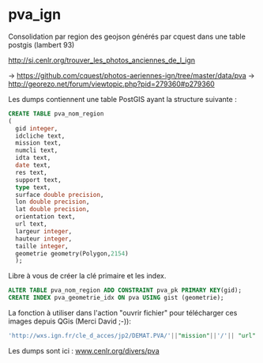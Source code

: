 # pva_ign
Consolidation par region des geojson générés par cquest dans une table postgis (lambert 93)

http://si.cenlr.org/trouver_les_photos_anciennes_de_l_ign

-> https://github.com/cquest/photos-aeriennes-ign/tree/master/data/pva
-> http://georezo.net/forum/viewtopic.php?pid=279360#p279360

Les dumps contiennent une table PostGIS ayant la structure suivante : 
```sql
CREATE TABLE pva_nom_region
(
  gid integer,
  idcliche text,
  mission text,
  numcli text,
  idta text,
  date text,
  res text,
  support text,
  type text,
  surface double precision,
  lon double precision,
  lat double precision,
  orientation text,
  url text,
  largeur integer,
  hauteur integer,
  taille integer,
  geometrie geometry(Polygon,2154)
  );
  ```
  
  Libre à vous de créer la clé primaire et les index.
  ```sql
  ALTER TABLE pva_nom_region ADD CONSTRAINT pva_pk PRIMARY KEY(gid);
  CREATE INDEX pva_geometrie_idx ON pva USING gist (geometrie);
```

La fonction à utiliser dans l'action "ouvrir fichier" pour télécharger ces images depuis QGis (Merci David ;-)):
```sql
'http://wxs.ign.fr/cle_d_acces/jp2/DEMAT.PVA/'||"mission"||'/'|| "url"
```

Les dumps sont ici : www.cenlr.org/divers/pva
